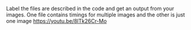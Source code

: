 Label the files are described in the code and get an output from your images. One file contains timings for multiple images and the other is just one image
https://youtu.be/8lTk26Cr-Mo
